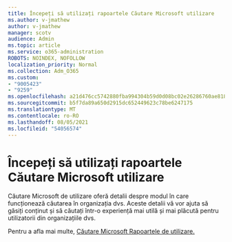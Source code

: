 ```yaml
---
title: Începeți să utilizați rapoartele Căutare Microsoft utilizare
ms.author: v-jmathew
author: v-jmathew
manager: scotv
audience: Admin
ms.topic: article
ms.service: o365-administration
ROBOTS: NOINDEX, NOFOLLOW
localization_priority: Normal
ms.collection: Adm_O365
ms.custom:
- "9005423"
- "9259"
ms.openlocfilehash: a21d476cc5742880fba994304b59d0d08bc02e26286760ae8181b97877144e25
ms.sourcegitcommit: b5f7da89a650d2915dc652449623c78be6247175
ms.translationtype: MT
ms.contentlocale: ro-RO
ms.lasthandoff: 08/05/2021
ms.locfileid: "54056574"
---
```

# <a name="get-started-with-using-microsoft-search-usage-reports"></a>Începeți să utilizați rapoartele Căutare Microsoft utilizare

Căutare Microsoft de utilizare oferă detalii despre modul în care funcționează căutarea în organizația dvs. Aceste detalii vă vor ajuta să găsiți conținut și să căutați într-o experiență mai utilă și mai plăcută pentru utilizatorii din organizațiile dvs.

Pentru a afla mai multe, [Căutare Microsoft Rapoartele de utilizare.](https://go.microsoft.com/fwlink/?linkid=2152048)
